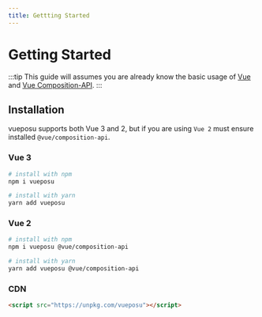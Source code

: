 ```yaml
---
title: Gettting Started
---
```


# Getting Started

:::tip
This guide will assumes you are already know the basic usage of [Vue](https://v3.vuejs.org/) and [Vue Composition-API](https://composition-api.vuejs.org/). 
:::

## Installation

vueposu supports both Vue 3 and 2, but if you are using `Vue 2` must ensure installed `@vue/composition-api`.

### Vue 3

```bash
# install with npm
npm i vueposu

# install with yarn
yarn add vueposu
```

### Vue 2

```bash
# install with npm
npm i vueposu @vue/composition-api

# install with yarn
yarn add vueposu @vue/composition-api
```

### CDN

```html
<script src="https://unpkg.com/vueposu"></script>
```